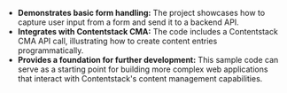 * **Demonstrates basic form handling:** The project showcases how to capture user input from a form and send it to a backend API.
* **Integrates with Contentstack CMA:** The code includes a Contentstack CMA API call, illustrating how to create content entries programmatically.
* **Provides a foundation for further development:** This sample code can serve as a starting point for building more complex web applications that interact with Contentstack's content management capabilities. 
